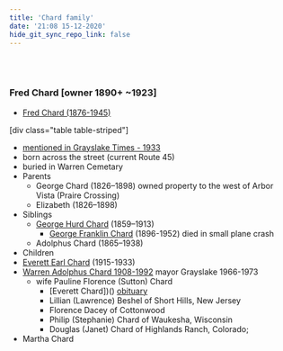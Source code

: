 ```yaml
---
title: 'Chard family'
date: '21:08 15-12-2020'
hide_git_sync_repo_link: false
---
```

<link id="linkstyle" rel='stylesheet' href='/css/av_history.css'/>


<br>
<br>

### Fred Chard [owner 1890+ ~1923]
- [Fred Chard (1876-1945)](https://www.findagrave.com/memorial/38520892/fred-george-chard)

[div class="table table-striped"]
- [mentioned in Grayslake Times - 1933](https://grayslakehistory.org/wp-content/uploads/Jan-2002.pdf)
- born across the street (current Route 45)
- buried in Warren Cemetary
- Parents
   - George Chard (1826–1898) owned property to the west of Arbor Vista (Praire Crossing)
   - Elizabeth (1826–1898)
- Siblings 
   - [George Hurd Chard](https://www.findagrave.com/memorial/52323894/george-hurd-chard) (1859–1913)
     - [George Franklin Chard](https://www.findagrave.com/memorial/117414241/george-franklin-chard) (1896-1952) died in small plane crash
   - Adolphus Chard (1865–1938)
 - Children
  - [Everett Earl Chard](https://www.findagrave.com/memorial/44006014/everett-earl-chard) (1915-1933) 
  - [Warren Adolphus Chard 1908-1992](https://www.geni.com/people/Warren-Chard/6000000017876550171) mayor Grayslake 1966-1973
    - wife  Pauline Florence (Sutton) Chard
      - [Everett Chard])() [obituary](https://www.granitefallsnews.com/article/20100107/NEWS/301079941)
      - Lillian (Lawrence) Beshel of Short Hills, New Jersey 
      - Florence Dacey of Cottonwood
      - Philip (Stephanie) Chard of Waukesha, Wisconsin
      - Douglas (Janet) Chard of Highlands Ranch, Colorado;
  - Martha Chard
